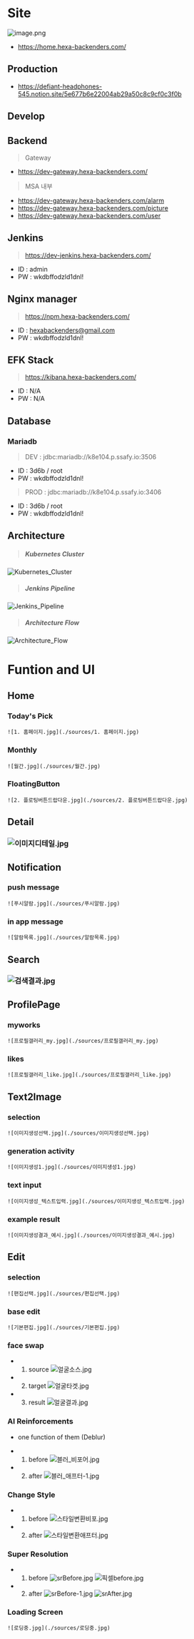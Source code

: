 # Site
![image.png](./sources/image.png)
- https://home.hexa-backenders.com/


## Production

- https://defiant-headphones-545.notion.site/5e677b6e22004ab29a50c8c9cf0c3f0b

## Develop


## Backend

> Gateway

- https://dev-gateway.hexa-backenders.com/

> MSA 내부

- https://dev-gateway.hexa-backenders.com/alarm
- https://dev-gateway.hexa-backenders.com/picture
- https://dev-gateway.hexa-backenders.com/user

## Jenkins

> https://dev-jenkins.hexa-backenders.com/

- ID : admin
- PW : wkdbffodzld1dnl!

## Nginx manager

> https://npm.hexa-backenders.com/

- ID : hexabackenders@gmail.com
- PW : wkdbffodzld1dnl!

## EFK Stack

> https://kibana.hexa-backenders.com/

- ID : N/A
- PW : N/A

## Database

### Mariadb

> DEV : jdbc:mariadb://k8e104.p.ssafy.io:3506

- ID : 3d6b / root
- PW : wkdbffodzld1dnl!

> PROD : jdbc:mariadb://k8e104.p.ssafy.io:3406

- ID : 3d6b / root
- PW : wkdbffodzld1dnl!

## Architecture

> ##### Kubernetes Cluster

![Kubernetes_Cluster](readme/CreAIte-Cluster.jpg)
<br>

> ##### Jenkins Pipeline

![Jenkins_Pipeline](readme/CreAIte-Pipeline.jpg)
<br>

> ##### Architecture Flow

![Architecture_Flow](readme/CreAIte-Flow.jpg)


# Funtion and UI

## Home
### Today's Pick
    ![1. 홈페이지.jpg](./sources/1. 홈페이지.jpg)

### Monthly
    ![월간.jpg](./sources/월간.jpg)

### FloatingButton
    ![2. 플로팅버튼드랍다운.jpg](./sources/2. 플로팅버튼드랍다운.jpg)

## Detail
### ![이미지디테일.jpg](./이미지디테일.jpg)

## Notification
### push message
    ![푸시알람.jpg](./sources/푸시알람.jpg)

### in app message
    ![알람목록.jpg](./sources/알람목록.jpg)

## Search
### ![검색결과.jpg](./검색결과.jpg)

## ProfilePage
### myworks
    ![프로필갤러리_my.jpg](./sources/프로필갤러리_my.jpg)

### likes
    ![프로필갤러리_like.jpg](./sources/프로필갤러리_like.jpg)

## Text2Image
### selection
    ![이미지생성선택.jpg](./sources/이미지생성선택.jpg)

### generation activity
    ![이미지생성1.jpg](./sources/이미지생성1.jpg)

### text input
    ![이미지생성_텍스트입력.jpg](./sources/이미지생성_텍스트입력.jpg)

### example result
    ![이미지생성결과_예시.jpg](./sources/이미지생성결과_예시.jpg)

## Edit
### selection
    ![편집선택.jpg](./sources/편집선택.jpg)

### base edit
    ![기본편집.jpg](./sources/기본편집.jpg)

### face swap
- 1. source
    ![얼굴소스.jpg](./sources/얼굴소스.jpg)

- 2. target
    ![얼굴타겟.jpg](./sources/얼굴타겟.jpg)

- 3. result
    ![얼굴결과.jpg](./sources/얼굴결과.jpg)

### AI Reinforcements
- one function of them (Deblur)
- 1. before
    ![블러_비포어.jpg](./sources/블러_비포어.jpg)

- 2. after 
    ![블러_애프터-1.jpg](./sources/블러_애프터-1.jpg)

### Change Style
- 1. before
    ![스타일변환비포.jpg](./sources/스타일변환비포.jpg)

- 2. after
    ![스타일변환애프터.jpg](./sources/스타일변환애프터.jpg)

### Super Resolution
- 1. before
    ![srBefore.jpg](./sources/srBefore.jpg)
    ![픽셀before.jpg](./sources/픽셀before.jpg)

- 2. after
    ![srBefore-1.jpg](./sources/srBefore-1.jpg)
    ![srAfter.jpg](./sources/srAfter.jpg)

### Loading Screen
    ![로딩중.jpg](./sources/로딩중.jpg)
